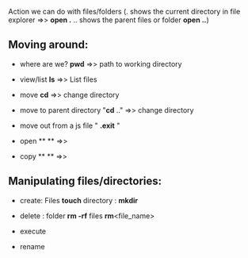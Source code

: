 

Action we can do with files/folders
(. shows the current directory in file explorer =>>  **open .**
.. shows the parent files or folder **open ..**)

## Moving around:
- where are we?  **pwd** =>> path to working directory
- view/list **ls** =>> List files
- move    **cd**   =>> change directory
- move to parent directory    "**cd** .."  =>> change directory
- move out from a js file " **.exit** "


- open  **  ** =>>
- copy    **  ** =>>
## Manipulating files/directories:
- create: Files   **touch**
   directory :  **mkdir**
- delete : folder   **rm -rf**
            files  **rm**<file_name>





- execute
- rename
